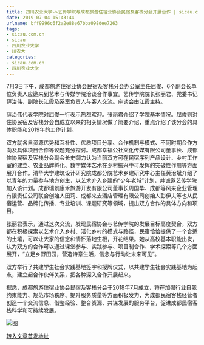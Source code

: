 ```yaml
---
title: 四川农业大学->艺传学院与成都旅游住宿业协会民宿及客栈分会开展合作 | sicau.com.cn
date: 2019-07-04 15:43:44
urlname: bff9996c6f2a2e88e67bba098dee7263
tags: 
- sicau.com.cn
- sicau
- 四川农业大学
- 川农大
categories:
- sicau.com.cn
- 四川农业大学
---
```



7月3日下午，成都旅游住宿业协会民宿及客栈分会办公室主任屈俊、6个副会长单位负责人应邀来到艺术与传媒学院洽谈合作事宜。艺传学院院长张丽君、党委书记薛治伟、副院长江霞及系室负责人与客人交流。座谈会由江霞主持。

薛治伟代表学院对屈俊一行表示热烈欢迎。张丽君介绍了学院基本情况。屈俊则对住协民宿及客栈分会自成立以来的相关情况做了简要介绍，重点介绍了该分会的具体职能和2019年的工作计划。

双方就各自资源优势和互补性、优质项目分享、合作机制与模式、不同时期合作方向及具体项目合作等议题充分探讨。成都幸福公社文化传媒有限公司董事长、成都住协民宿及客栈分会副会长史御力认为当前双方可在民宿序列产品设计、乡村工作室的建立、农业品牌孵化、数字媒体艺术在乡村振兴中可发挥的突破性作用等方面展开合作。清华大学建筑设计研究院成都分院艺术乡建研究中心主任黄治斌介绍了以青年的力量参与地方创生，以艺术介入乡建的“少年老城”计划，并诚邀艺传学院加入该计划。成都瑞景康禾旅游开发有限公司董事长周国华、成都等风来企业管理有限责任公司联合创始人田莉、成都来去酒店管理有限公司创始人彭伊夫等也从民宿运营、品牌化传播、专业培训、课题研究等领域，提出双方合作的具体方向和项目。

张丽君表示，通过这次交流，发现民宿协会与艺传学院的发展目标高度契合，双方都在积极探索以艺术介入乡村、活化乡村的模式与路径，民宿恰恰提供了一个合适的土壤，可以让大家的信念和情怀落地生根，开花结果。她从高校基本职能出发，认为双方的合作可以通过课堂参与、实践参与、项目制合作、学术探索等几个方面展开，“立足乡野田园，营造诗意生活，信念与行动让未来可见”。

双方举行了共建学生社会实践基地签字和授牌仪式，以共建学生社会实践基地为起点，建立起合作伙伴关系，把各种深入合作开展起来。

据悉，成都旅游住宿业协会民宿及客栈分会于2018年7月成立，将在加强行业自我约束能力、规范市场秩序、提升服务质量等方面积极发力，为成都民宿客栈经营者创造一个交流信息、借鉴经验、整合资源、共谋发展的服务平台，促进成都民宿客栈科学和可持续发展。



![图](https://news.sicau.edu.cn/__local/B/66/BD/F991C9F2205AC0B5AF47866B511_C3B39214_E2B6C.png)

[转入文章首发地址](https://news.sicau.edu.cn/info/1078/52455.htm)